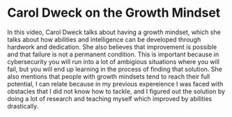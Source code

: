 # Carol Dweck on the Growth Mindset
In this video, Carol Dweck talks about having a growth mindset, which she talks about how abilities and intelligence can be developed through hardwork and dedication. She also believes that improvement is possible and that failure is not a permanent condition. This is important because in cybersecurity you will run into a lot of ambigious situations where you will fail, but you will end up learning in the process of finding that solution. She also mentions that people with growth mindsets tend to reach their full potential, I can relate because in my previous expereience I was faced with obstacles that I did not know how to tackle, and I figured out the solution by doing a lot of research and teaching myself which improved by abilities drastically.
